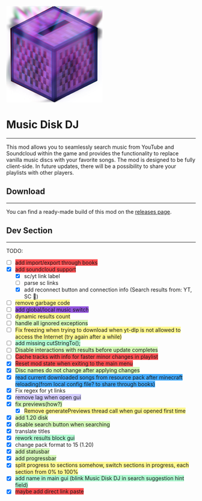 ![](media/logo.png "Poggers")
# Music Disk DJ

---
This mod allows you to seamlessly search music from YouTube and Soundcloud within the game and provides the functionality to replace vanilla music discs with your favorite songs. The mod is designed to be fully client-side. In future updates, there will be a possibility to share your playlists with other players.

## Download

---
You can find a ready-made build of this mod on the [releases page](https://github.com/Plugway/MusicDiskDj/releases).

## Dev Section

---
TODO:  
- [ ] <span style="background:#ff4d4f">add import/export through books</span>
- [x] <span style="background:#ff4d4f">add soundcloud support </span>
	- [x] sc/yt link label
	- [ ] parse sc links
	- [x] add reconnect button and connection info (Search results from: YT, SC    🔄)
- [ ] <span style="background:#fff88f">remove garbage code  </span>
- [ ] <span style="background:#9254de">add global/local music switch</span>
- [ ] <span style="background:#fff88f">dynamic results count</span>
- [ ] <span style="background:#d3f8b6">handle all ignored exceptions</span>
- [ ] <span style="background:#fff88f">Fix freezing when trying to download when yt-dlp is not allowed to access the Internet (try again after a while)</span>
- [ ] <span style="background:#affad1">add missing cutStringTo();</span>
- [ ] <span style="background:#d3f8b6">Disable interactions with results before update completes</span>
- [ ] <span style="background:#ff4d4f">Cache tracks with info for faster minor changes in playlist</span>
- [x] <span style="background:#ff4d4f">Reset mod state when exiting to the main menu</span>
- [x] <span style="background:#d3f8b6">Disc names do not change after applying changes</span>
- [x] <span style="background:#40a9ff">read current downloaded songs from resource pack after minecraft reloading(from local config file? to share through books) </span>
- [x] Fix regex for yt links
- [x] <span style="background:#d2cbff">remove lag when open gui</span>
- [x] <span style="background:#d3f8b6">fix previews(how?)  </span>
	- [x] <span style="background:#fff88f">Remove generatePreviews thread call when gui opened first time</span>
- [x] <span style="background:#d3f8b6">add 1.20 disk</span>
- [x] <span style="background:#d3f8b6">disable search button when searching</span>
- [x] translate titles
- [x] <span style="background:#affad1">rework results block gui</span>
- [x] change pack format to 15 (1.20)
- [x] <span style="background:#d3f8b6">add statusbar  </span>
- [x] <span style="background:#d3f8b6">add progressbar </span>
- [x] <span style="background:#fff88f">split progress to sections somehow, switch sections in progress, each section from 0% to 100%</span>
- [x] <span style="background:#affad1">add name in main gui  (blink Music Disk DJ in search suggestion hint field)</span>
- [x] <span style="background:#ff4d4f">maybe add direct link paste</span>